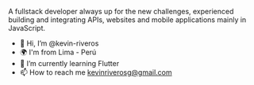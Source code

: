 A fullstack developer always up for the new challenges, experienced building and integrating APIs, websites and mobile applications mainly in JavaScript.

- 👋 Hi, I’m @kevin-riveros
- 🌍 I'm from Lima - Perú
- 🌱 I’m currently learning Flutter
- 📫 How to reach me kevinriverosg@gmail.com

